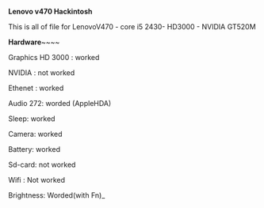 **Lenovo v470 Hackintosh**

This is all of file for LenovoV470 - core i5 2430- HD3000 - NVIDIA GT520M

**Hardware**~~~~

Graphics HD 3000 : worked

NVIDIA : not worked

Ethenet : worked

Audio 272: worded (AppleHDA)

Sleep: worked

Camera: worked

Battery: worked

Sd-card: not worked

Wifi : Not worked

Brightness: Worded(with Fn)_
